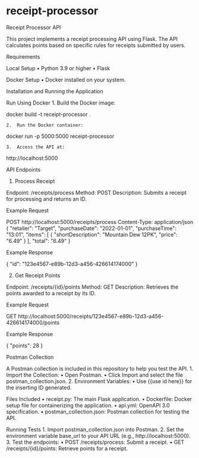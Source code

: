 # receipt-processor


Receipt Processor API

This project implements a receipt processing API using Flask. The API calculates points based on specific rules for receipts submitted by users.

Requirements

Local Setup
	•	Python 3.9 or higher
	•	Flask

Docker Setup
	•	Docker installed on your system.

Installation and Running the Application

Run Using Docker
	1.	Build the Docker image:

docker build -t receipt-processor .


	2.	Run the Docker container:

docker run -p 5000:5000 receipt-processor


	3.	Access the API at:

http://localhost:5000

API Endpoints

1. Process Receipt

Endpoint: /receipts/process
Method: POST
Description: Submits a receipt for processing and returns an ID.

Example Request

POST http://localhost:5000/receipts/process
Content-Type: application/json
{
  "retailer": "Target",
  "purchaseDate": "2022-01-01",
  "purchaseTime": "13:01",
  "items": [
    {
      "shortDescription": "Mountain Dew 12PK",
      "price": "6.49"
    }
  ],
  "total": "6.49"
}

Example Response

{
  "id": "123e4567-e89b-12d3-a456-426614174000"
}

2. Get Receipt Points

Endpoint: /receipts/{id}/points
Method: GET
Description: Retrieves the points awarded to a receipt by its ID.

Example Request

GET http://localhost:5000/receipts/123e4567-e89b-12d3-a456-426614174000/points

Example Response

{
  "points": 28
}

Postman Collection

A Postman collection is included in this repository to help you test the API.
	1.	Import the Collection:
	•	Open Postman.
	•	Click Import and select the file postman_collection.json.
	2.	Environment Variables:
	•	Use {{use id here}} for the inserting ID generated.

Files Included
	•	receipt.py: The main Flask application.
	•	Dockerfile: Docker setup file for containerizing the application.
	•	api.yml: OpenAPI 3.0 specification.
	•	postman_collection.json: Postman collection for testing the API.

Running Tests
	1.	Import postman_collection.json into Postman.
	2.	Set the environment variable base_url to your API URL (e.g., http://localhost:5000).
	3.	Test the endpoints:
	•	POST /receipts/process: Submit a receipt.
	•	GET /receipts/{id}/points: Retrieve points for a receipt.
